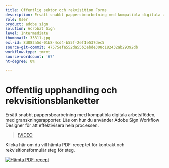 ```yaml
---
title: Offentlig sektor och rekvisition Forms
description: Ersätt snabbt pappersbearbetning med kompatibla digitala arbetsflöden, med granskningsrapporter
role: User
product: adobe sign
solution: Acrobat Sign
level: Intermediate
thumbnail: 33811.jpg
exl-id: 8d882a5d-01b8-4cd4-b55f-2ef1e537dec5
source-git-commit: 47575efa552da55b3ebde308c182432ab29392db
workflow-type: tm+mt
source-wordcount: '67'
ht-degree: 0%

---
```


# Offentlig upphandling och rekvisitionsblanketter

Ersätt snabbt pappersbearbetning med kompatibla digitala arbetsflöden, med granskningsrapporter. Läs om hur du använder Adobe Sign Workflow Designer för att effektivisera hela processen.

>[!VIDEO](https://video.tv.adobe.com/v/33811?hidetitle=true)

Klicka här om du vill hämta PDF-receptet för kontrakt och rekvisitionsformulär steg för steg.

[![Hämta PDF-recept](../assets/acrobat_PDF_96.png)](../assets/UseCaseRecipe-EN-UsingWorkflowDesigner.pdf)
